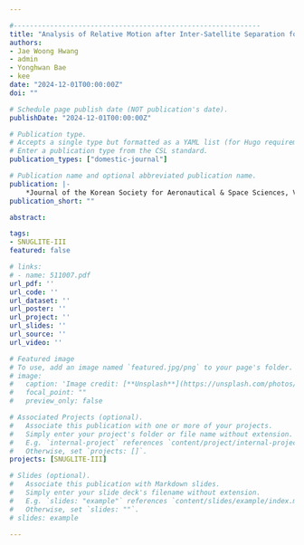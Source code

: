 ```yaml
---

#-------------------------------------------------------------
title: "Analysis of Relative Motion after Inter-Satellite Separation for SNUGLITE-III Autonomous Formation Flying Mission"
authors:
- Jae Woong Hwang
- admin
- Yonghwan Bae
- kee
date: "2024-12-01T00:00:00Z"
doi: "​"

# Schedule page publish date (NOT publication's date).
publishDate: "2024-12-01T00:00:00Z"

# Publication type.
# Accepts a single type but formatted as a YAML list (for Hugo requirements).
# Enter a publication type from the CSL standard.
publication_types: ["domestic-journal"]

# Publication name and optional abbreviated publication name.
publication: |-
    *Journal of the Korean Society for Aeronautical & Space Sciences, Vol. 52*, Issue 12, pp. XXX-XXX. [Accepted]
publication_short: ""

abstract: 

tags:
- SNUGLITE-III
featured: false

# links: 
# - name: 511007.pdf
url_pdf: ''
url_code: ''
url_dataset: ''
url_poster: ''
url_project: ''
url_slides: ''
url_source: ''
url_video: ''

# Featured image
# To use, add an image named `featured.jpg/png` to your page's folder. 
# image:
#   caption: 'Image credit: [**Unsplash**](https://unsplash.com/photos/jdD8gXaTZsc)'
#   focal_point: ""
#   preview_only: false

# Associated Projects (optional).
#   Associate this publication with one or more of your projects.
#   Simply enter your project's folder or file name without extension.
#   E.g. `internal-project` references `content/project/internal-project/index.md`.
#   Otherwise, set `projects: []`.
projects: [SNUGLITE-III]

# Slides (optional).
#   Associate this publication with Markdown slides.
#   Simply enter your slide deck's filename without extension.
#   E.g. `slides: "example"` references `content/slides/example/index.md`.
#   Otherwise, set `slides: ""`.
# slides: example

---
```

